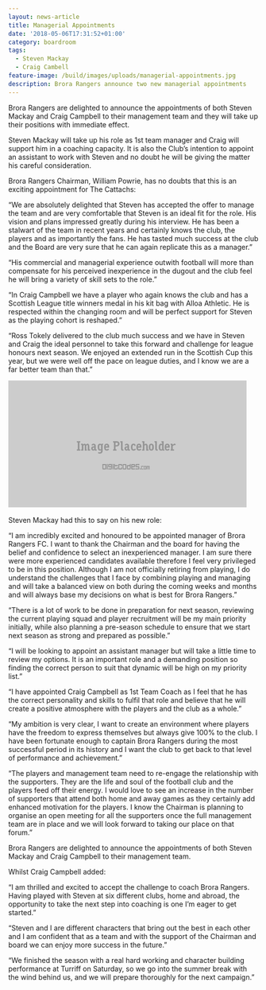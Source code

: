```yaml
---
layout: news-article
title: Managerial Appointments
date: '2018-05-06T17:31:52+01:00'
category: boardroom
tags:
  - Steven Mackay
  - Craig Cambell
feature-image: /build/images/uploads/managerial-appointments.jpg
description: Brora Rangers announce two new managerial appointments
---
```

Brora Rangers are delighted to announce the appointments of both Steven Mackay and Craig Campbell to their management team and they will take up their positions with immediate effect.

Steven Mackay will take up his role as 1st team manager and Craig will support him in a coaching capacity. It is also the Club’s intention to appoint an assistant to work with Steven and no doubt he will be giving the matter his careful consideration.

Brora Rangers Chairman, William Powrie, has no doubts that this is an exciting appointment for The Cattachs:

“We are absolutely delighted that Steven has accepted the offer to manage the team and are very comfortable that Steven is an ideal fit for the role. His vision and plans impressed greatly during his interview. He has been a stalwart of the team in recent years and certainly knows the club, the players and as importantly the fans. He has tasted much success at the club and the Board are very sure that he can again replicate this as a manager.”

“His commercial and managerial experience outwith football will more than compensate for his perceived inexperience in the dugout and the club feel he will bring a variety of skill sets to the role.”

“In Craig Campbell we have a player who again knows the club and has a Scottish League title winners medal in his kit bag with Alloa Athletic. He is respected within the changing room and will be perfect support for Steven as the playing cohort is reshaped.”

“Ross Tokely delivered to the club much success and we have in Steven and Craig the ideal personnel to take this forward and challenge for league honours next season. We enjoyed an extended run in the Scottish Cup this year, but we were well off the pace on league duties, and I know we are a far better team than that.”

![](/build/images/uploads/image-placeholder.png)

Steven Mackay had this to say on his new role:

“I am incredibly excited and honoured to be appointed manager of Brora Rangers FC. I want to thank the Chairman and the board for having the belief and confidence to select an inexperienced manager. I am sure there were more experienced candidates available therefore I feel very privileged to be in this position. Although I am not officially retiring from playing, I do understand the challenges that I face by combining playing and managing and will take a balanced view on both during the coming weeks and months and will always base my decisions on what is best for Brora Rangers.”

“There is a lot of work to be done in preparation for next season, reviewing the current playing squad and player recruitment will be my main priority initially, while also planning a pre-season schedule to ensure that we start next season as strong and prepared as possible.”

“I will be looking to appoint an assistant manager but will take a little time to review my options. It is an important role and a demanding position so finding the correct person to suit that dynamic will be high on my priority list.”

“I have appointed Craig Campbell as 1st Team Coach as I feel that he has the correct personality and skills to fulfil that role and believe that he will create a positive atmosphere with the players and the club as a whole.”

“My ambition is very clear, I want to create an environment where players have the freedom to express themselves but always give 100% to the club. I have been fortunate enough to captain Brora Rangers during the most successful period in its history and I want the club to get back to that level of performance and achievement.”

“The players and management team need to re-engage the relationship with the supporters. They are the life and soul of the football club and the players feed off their energy. I would love to see an increase in the number of supporters that attend both home and away games as they certainly add enhanced motivation for the players. I know the Chairman is planning to organise an open meeting for all the supporters once the full management team are in place and we will look forward to taking our place on that forum.”

Brora Rangers are delighted to announce the appointments of both Steven Mackay and Craig Campbell to their management team.

Whilst Craig Campbell added:

“I am thrilled and excited to accept the challenge to coach Brora Rangers. Having played with Steven at six different clubs, home and abroad, the opportunity to take the next step into coaching is one I’m eager to get started.”

“Steven and I are different characters that bring out the best in each other and I am confident that as a team and with the support of the Chairman and board we can enjoy more success in the future.”

“We finished the season with a real hard working and character building performance at Turriff on Saturday, so we go into the summer break with the wind behind us, and we will prepare thoroughly for the next campaign.”

